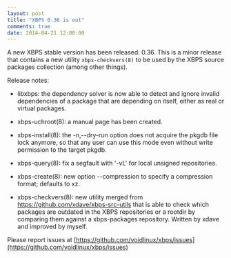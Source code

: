 ```yaml
---
layout: post
title: "XBPS 0.36 is out"
comments: true
date: 2014-04-21 12:00:00
---
```


A new XBPS stable version has been released: 0.36. This is a minor release
that contains a new utility `xbps-checkvers(8)` to be used by the XBPS source packages
collection (among other things).

Release notes:

- libxbps: the dependency solver is now able to detect and ignore invalid
dependencies of a package that are depending on itself, either as real
or virtual packages.

- xbps-uchroot(8): a manual page has been created.

- xbps-install(8): the -n,--dry-run option does not acquire the pkgdb file lock
anymore, so that any user can use this mode even without write permission to
the target pkgdb.

- xbps-query(8): fix a segfault with '-vL' for local unsigned repositories.

- xbps-create(8): new option --compression to specify a compression format;
defaults to xz.

- xbps-checkvers(8): new utility merged from https://github.com/xdave/xbps-src-utils
that is able to check which packages are outdated in the XBPS repositories or
a rootdir by comparing them against a xbps-packages repository.
 Written by xdave and improved by myself.

Please report issues at
[https://github.com/voidlinux/xbps/issues](https://github.com/voidlinux/xbps/issues)
